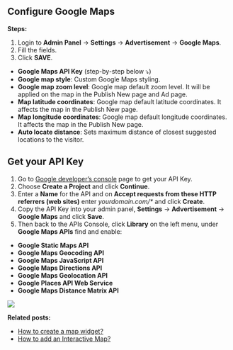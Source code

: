 ## Configure Google Maps

**Steps:**

1.  Login to  **Admin Panel** -> **Settings**  ->  **Advertisement**  ->  **Google Maps**.
2.  Fill the fields.
3.  Click  **SAVE**.


-   **Google Maps API Key** (step-by-step below ⤵️)
-   **Google map style**: Custom Google Maps styling.
-   **Google map zoom level**: Google map default zoom level. It will be applied on the map in the Publish New page and Ad page.
-   **Map latitude coordinates**: Google map default latitude coordinates. It affects the map in the Publish New page.
-   **Map longitude coordinates**: Google map default longitude coordinates. It affects the map in the Publish New page.
-   **Auto locate distance**: Sets maximum distance of closest suggested locations to the visitor.

## Get your API Key

1.  Go to  [Google developer’s console](https://console.developers.google.com/)  page to get your API Key.
2.  Choose  **Create a Project**  and click  **Continue**.
3.  Enter a  **Name**  for the API and on  **Accept requests from these HTTP referrers (web sites)**  enter  _yourdomain.com/*_  and click  **Create**.
4.  Copy the API Key into your admin panel,  **Settings**  ->  **Advertisement**  ->  **Google Maps**  and click  **Save**.
5.  Then back to the APIs Console, click  **Library**  on the left menu, under  **Google Maps APIs**  find and enable:

-   **Google Static Maps API**
-   **Google Maps Geocoding API**
-   **Google Maps JavaScript API**
-   **Google Maps Directions API**
-   **Google Maps Geolocation API**
-   **Google Places API Web Service**
-   **Google Maps Distance Matrix API**



![](https://raw.githubusercontent.com/yclas/guides/master/images/googlemapssettings2.png)


 
 **Related posts:**

-   [How to create a map widget?](Widgets-map-widget.md)
-   [How to add an Interactive Map?](Content-create-an-interactive-map.md)

